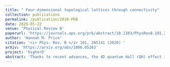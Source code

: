 ```yaml
---
title: " Four-dimensional topological lattices through connectivity"
collection: publications
permalink: /publication/2020-PRB
date: 2020-05-22
venue: 'Physical Review B'
paperurl: 'https://journals.aps.org/prb/abstract/10.1103/PhysRevB.101.205141'
author: 'Hannah M. Price'
citation: '<i> Phys. Rev. B </i> 101, 205141 (2020) '
arXiv: 'https://arxiv.org/abs/1806.05263'
project: 'higherD'
abstract: 'Thanks to recent advances, the 4D quantum Hall (QH) effect is becoming experimentally accessible in various engineered setups. In this paper, we propose a type of 4D topological system that, unlike other 2D and 4D QH models, does not require complicated (artificial) gauge fields and/or time-reversal symmetry breaking. Instead, we show that there are 4D QH systems that can be engineered for spinless particles by designing the lattice connectivity with real-valued hopping amplitudes, and we explain how this physics can be intuitively understood in analogy with the 2D Haldane model. We illustrate our discussion with a specific 4D lattice proposal, inspired by the widely-studied 2D honeycomb and brickwall lattice geometries. This also provides a minimal model for a topological system in class AI, which supports nontrivial topological band invariants only in four spatial dimensions or higher.'
---
```

